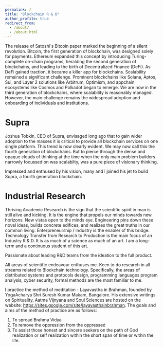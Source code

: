 ```yaml
---
permalink: /
title: "Blockchain R & D"
author_profile: true
redirect_from: 
  - /about/
  - /about.html
---
```

The release of Satoshi's Bitcoin paper marked the beginning of a silent revolution. Bitcoin, the first generation of blockchain, was designed solely for payments. Ethereum expanded this concept by introducing Turing-complete on-chain programs, heralding the second generation of blockchains, and leading to the birth of Decentralized Finance (DeFi). As DeFi gained traction, it became a killer app for blockchains. Scalability remained a significant challenge. Prominent blockchains like Solana, Aptos, Sui, and Layer 2 solutions like Arbitrum, Optimism, and appchain ecosystems like Cosmos and Polkadot began to emerge. We are now in the third generation of blockchains, where scalability is reasonably managed. However, the main challenge remains the widespread adoption and onboarding of individuals and institutions.

Supra
=====

Joshua Tobkin, CEO of Supra, envisaged long ago that to gain wider adoption to the masses it is critical to provide all blockchain services on one single platform. This trend is now clearly evident. We may now call this the fourth generation of blockchains. But to pierce through the dense and opaque clouds of thinking at the time when the only main problem builders narrowly focussed on was scalabilty, was a pure piece of visionary thinking.

Impressed and enthused by his vision, many and I joined his jet to build Supra, a fourth generation blockchain.

Industrial Research
===================
Thriving Academic Research is the sign that the scientific spirit in man is still alive and kicking. It is the engine that propels our minds towards new horizons. New vistas open to the minds eye. Engineering pins down these novel ideas, builds concrete edifices, and realizes the great truths in our common living. Enterpreneurship / Industry is the enabler of this bridge. Technology Transfer from Research to Production is the main focus of an Industry R & D. It is as much of a science as much of an art. I am a long-term and a continuous student of this art.

Passionate about leading R&D teams from the ideation to the full product. 

All areas of scientific endeavour enthuses me. Keen to do research in all streams related to Blockchain technology. Specifically, the areas of distributed systems and protocols design, programming languages program analysis, cyber security, formal methods are the most familiar to me.

 I practice the method of meditation - Layavastha in Brahman, founded by YogaAcharya Shri Suresh Kumar Makam, Bangalore. His extensive writings on Spirituality, Aatma Vijnyana and Soul Sciences are hosted on the website: https://sites.google.com/site/layavasthainbrahman. The goals and aims of the method of practice are as follows:
1. To spread Brahma Vidya
2. To remove the oppression from the oppressed
3. To assist those honest and sincere seekers on the path of God realization or self realization within the short span of time or within the life.
